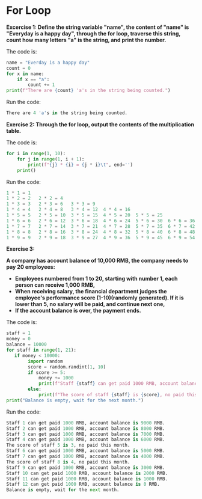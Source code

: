# For Loop

**Excercise 1: Define the string variable "name", the content of "name" is "Everyday is a happy day", through the for loop, traverse this string, count how many letters "a" is the string, and print the number.**

The code is:

```py
name = "Everday is a happy day"
count = 0
for x in name:
    if x == "a":
        count += 1
print(f"There are {count} 'a's in the string being counted.")
```

Run the code:

```py
There are 4 'a's in the string being counted.
```

**Exercise 2: Through the for loop, output the contents of the multiplication table.**

The code is:

```py
for i in range(1, 10):
    for j in range(1, i + 1):
        print(f"{j} * {i} = {j * i}\t", end='')
    print()
```

Run the code:

```py
1 * 1 = 1	
1 * 2 = 2	2 * 2 = 4	
1 * 3 = 3	2 * 3 = 6	3 * 3 = 9	
1 * 4 = 4	2 * 4 = 8	3 * 4 = 12	4 * 4 = 16	
1 * 5 = 5	2 * 5 = 10	3 * 5 = 15	4 * 5 = 20	5 * 5 = 25	
1 * 6 = 6	2 * 6 = 12	3 * 6 = 18	4 * 6 = 24	5 * 6 = 30	6 * 6 = 36	
1 * 7 = 7	2 * 7 = 14	3 * 7 = 21	4 * 7 = 28	5 * 7 = 35	6 * 7 = 42	7 * 7 = 49	
1 * 8 = 8	2 * 8 = 16	3 * 8 = 24	4 * 8 = 32	5 * 8 = 40	6 * 8 = 48	7 * 8 = 56	8 * 8 = 64	
1 * 9 = 9	2 * 9 = 18	3 * 9 = 27	4 * 9 = 36	5 * 9 = 45	6 * 9 = 54	7 * 9 = 63	8 * 9 = 72	9 * 9 = 81
```

**Exercise 3:**

**A company has account balance of 10,000 RMB, the company needs to pay 20 employees:**  
- **Employees numbered from 1 to 20, starting with number 1, each person can receive 1,000 RMB,**
- **When receiving salary, the financial department judges the employee's performance score (1-10)(randomly generated). If it is lower than 5, no salary will be paid, and continue next one,**
- **If the account balance is over, the payment ends.**

The code is:

```py
staff = 1
money = 0
balance = 10000
for staff in range(1, 21):
   if money < 10000:
        import random
        score = random.randint(1, 10)
        if score >= 5:
            money += 1000
            print(f"Staff {staff} can get paid 1000 RMB, account balance is {balance - money} RMB.")
        else:
            print(f"The score of staff {staff} is {score}, no paid this month.")
print("Balance is empty, wait for the next month.")
```

Run the code:

```py
Staff 1 can get paid 1000 RMB, account balance is 9000 RMB.
Staff 2 can get paid 1000 RMB, account balance is 8000 RMB.
Staff 3 can get paid 1000 RMB, account balance is 7000 RMB.
Staff 4 can get paid 1000 RMB, account balance is 6000 RMB.
The score of staff 5 is 3, no paid this month.
Staff 6 can get paid 1000 RMB, account balance is 5000 RMB.
Staff 7 can get paid 1000 RMB, account balance is 4000 RMB.
The score of staff 8 is 4, no paid this month.
Staff 9 can get paid 1000 RMB, account balance is 3000 RMB.
Staff 10 can get paid 1000 RMB, account balance is 2000 RMB.
Staff 11 can get paid 1000 RMB, account balance is 1000 RMB.
Staff 12 can get paid 1000 RMB, account balance is 0 RMB.
Balance is empty, wait for the next month.
```






